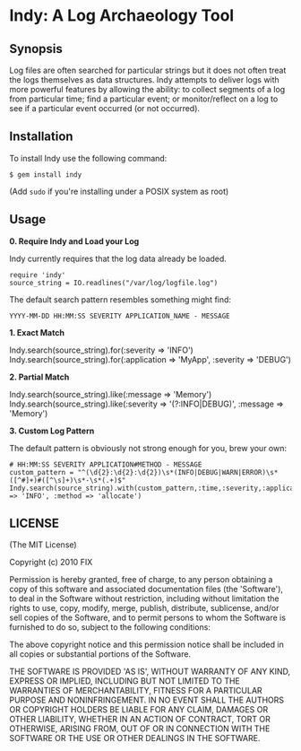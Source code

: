 Indy: A Log Archaeology Tool
====================================

Synopsis
--------

Log files are often searched for particular strings but it does not often treat the logs themselves as data structures.  Indy attempts to deliver logs with more powerful features by allowing the ability: to collect segments of a log from particular time; find a particular event; or monitor/reflect on a log to see if a particular event occurred (or not occurred).

Installation
------------

To install Indy use the following command:

    $ gem install indy
    
(Add `sudo` if you're installing under a POSIX system as root)

Usage
-----

**0. Require Indy and Load your Log**

Indy currently requires that the log data already be loaded. 

    require 'indy'
    source_string = IO.readlines("/var/log/logfile.log")

The default search pattern resembles something might find:

    YYYY-MM-DD HH:MM:SS SEVERITY APPLICATION_NAME - MESSAGE

**1. Exact Match**
  
   Indy.search(source_string).for(:severity => 'INFO')
   Indy.search(source_string).for(:application => 'MyApp', :severity => 'DEBUG')

**2. Partial Match**

   Indy.search(source_string).like(:message => 'Memory')
   Indy.search(source_string).like(:severity => '(?:INFO|DEBUG)', :message => 'Memory')

**3. Custom Log Pattern**

The default pattern is obviously not strong enough for you, brew your own:

    # HH:MM:SS SEVERITY APPLICATION#METHOD - MESSAGE
    custom_pattern = "^(\d{2}:\d{2}:\d{2})\s*(INFO|DEBUG|WARN|ERROR)\s*([^#]+)#([^\s]+)\s*-\s*(.+)$"
    Indy.search(source_string).with(custom_pattern,:time,:severity,:application,:method,:message).for(:severity => 'INFO', :method => 'allocate')
    

LICENSE
-------

(The MIT License)

Copyright (c) 2010 FIX

Permission is hereby granted, free of charge, to any person obtaining
a copy of this software and associated documentation files (the
'Software'), to deal in the Software without restriction, including
without limitation the rights to use, copy, modify, merge, publish,
distribute, sublicense, and/or sell copies of the Software, and to
permit persons to whom the Software is furnished to do so, subject to
the following conditions:

The above copyright notice and this permission notice shall be
included in all copies or substantial portions of the Software.

THE SOFTWARE IS PROVIDED 'AS IS', WITHOUT WARRANTY OF ANY KIND,
EXPRESS OR IMPLIED, INCLUDING BUT NOT LIMITED TO THE WARRANTIES OF
MERCHANTABILITY, FITNESS FOR A PARTICULAR PURPOSE AND NONINFRINGEMENT.
IN NO EVENT SHALL THE AUTHORS OR COPYRIGHT HOLDERS BE LIABLE FOR ANY
CLAIM, DAMAGES OR OTHER LIABILITY, WHETHER IN AN ACTION OF CONTRACT,
TORT OR OTHERWISE, ARISING FROM, OUT OF OR IN CONNECTION WITH THE
SOFTWARE OR THE USE OR OTHER DEALINGS IN THE SOFTWARE.